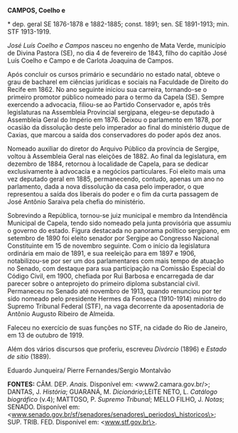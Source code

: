 **CAMPOS, Coelho e**

\* dep. geral SE 1876-1878 e 1882-1885; const. 1891; sen. SE 1891-1913;
min. STF 1913-1919.

*José Luís Coelho e Campos* nasceu no engenho de Mata Verde, município
de Divina Pastora (SE), no dia 4 de fevereiro de 1843, filho do capitão
José Luís Coelho e Campo e de Carlota Joaquina de Campos.

Após concluir os cursos primário e secundário no estado natal, obteve o
grau de bacharel em ciências jurídicas e sociais na Faculdade de Direito
do Recife em 1862. No ano seguinte iniciou sua carreira, tornando-se o
primeiro promotor público nomeado para o termo da Capela (SE). Sempre
exercendo a advocacia, filiou-se ao Partido Conservador e, após três
legislaturas na Assembleia Provincial sergipana, elegeu-se deputado à
Assembleia Geral do Império em 1876. Deixou o parlamento em 1878, por
ocasião da dissolução deste pelo imperador ao final do ministério duque
de Caxias, que marcou a saída dos conservadores do poder após dez anos.

Nomeado auxiliar do diretor do Arquivo Público da província de Sergipe,
voltou à Assembleia Geral nas eleições de 1882. Ao final da legislatura,
em dezembro de 1884, retornou à localidade de Capela, para se dedicar
exclusivamente à advocacia e a negócios particulares. Foi eleito mais
uma vez deputado geral em 1885, permanecendo, contudo, apenas um ano no
parlamento, dada a nova dissolução da casa pelo imperador, o que
representou a saída dos liberais do poder e o fim da curta passagem de
José Antônio Saraiva pela chefia do ministério.

Sobrevindo a República, tornou-se juiz municipal e membro da Intendência
Municipal de Capela, tendo sido nomeado pela junta provisória que
assumiu o governo do estado. Figura destacada no panorama político
sergipano, em setembro de 1890 foi eleito senador por Sergipe ao
Congresso Nacional Constituinte em 15 de novembro seguinte. Com o início
da legislatura ordinária em maio de 1891, e sua reeleição para em 1897 e
1906, notabilizou-se por ser um dos parlamentares com mais tempo de
atuação no Senado, com destaque para sua participação na Comissão
Especial do Código Civil, em 1900, chefiada por Rui Barbosa e
encarregada de dar parecer sobre o anteprojeto do primeiro diploma
substancial civil. Permaneceu no Senado até novembro de 1913, quando
renunciou por ter sido nomeado pelo presidente Hermes da Fonseca
(1910-1914) ministro do Supremo Tribunal Federal (STF), na vaga
decorrente da aposentadoria de Antônio Augusto Ribeiro de Almeida.

Faleceu no exercício de suas funções no STF, na cidade do Rio de
Janeiro, em 13 de outubro de 1919.

Além dos vários discursos que proferiu, escreveu *Divórcio* (1896) e
*Estado de sítio* (1889).

Eduardo Junqueira/ Pierre Fernandes/Sergio Montalvão

**FONTES:** CÂM. DEP. *Anais.* Disponível em: \<www2.camara.gov.br/\>;
DANTAS, J. *História*; GUARANÁ, M. *Dicionário*;LEITE NETO, L. *Catálogo
biográfico* (v.4); MATTOSO, P. *Supremo Tribunal*; MELLO FILHO, J.
*Notas*; SENADO. Disponível em:
\<www.senado.gov.br/sf/senadores/senadores\_periodos\_historicos\>; SUP.
TRIB. FED. Disponível em: \<www.stf.gov.br\>.
